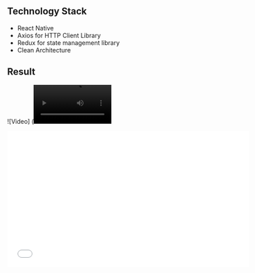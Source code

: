 ## Technology Stack
- React Native
- Axios for HTTP Client Library
- Redux for state management library
- Clean Architecture

## Result
![Video] (<video src='/record/video_record.mp4' width=180/>)

<iframe width="560" height="315"
src="/record/video_record.mp4" 
frameborder="0" 
allow="accelerometer; autoplay; encrypted-media; gyroscope; picture-in-picture" 
allowfullscreen></iframe>
